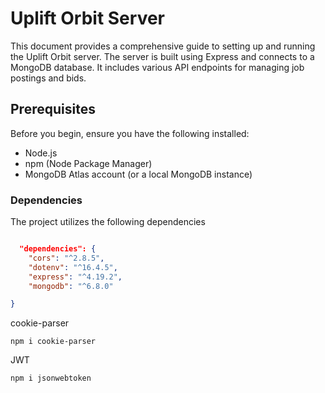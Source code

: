 # Uplift Orbit Server

This document provides a comprehensive guide to setting up and running the Uplift Orbit server. The server is built using Express and connects to a MongoDB database. It includes various API endpoints for managing job postings and bids.

## Prerequisites

Before you begin, ensure you have the following installed:

- Node.js
- npm (Node Package Manager)
- MongoDB Atlas account (or a local MongoDB instance)


### Dependencies

The project utilizes the following dependencies

```json

  "dependencies": {
    "cors": "^2.8.5",
    "dotenv": "^16.4.5",
    "express": "^4.19.2",
    "mongodb": "^6.8.0"

}

```

cookie-parser
```
npm i cookie-parser
```

JWT
```
npm i jsonwebtoken
```